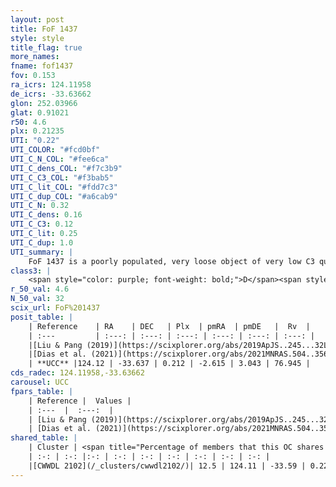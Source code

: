 ```yaml
---
layout: post
title: FoF 1437
style: style
title_flag: true
more_names: 
fname: fof1437
fov: 0.153
ra_icrs: 124.11958
de_icrs: -33.63662
glon: 252.03966
glat: 0.91021
r50: 4.6
plx: 0.21235
UTI: "0.22"
UTI_COLOR: "#fcd0bf"
UTI_C_N_COL: "#fee6ca"
UTI_C_dens_COL: "#f7c3b9"
UTI_C_C3_COL: "#f3bab5"
UTI_C_lit_COL: "#fdd7c3"
UTI_C_dup_COL: "#a6cab9"
UTI_C_N: 0.32
UTI_C_dens: 0.16
UTI_C_C3: 0.12
UTI_C_lit: 0.25
UTI_C_dup: 1.0
UTI_summary: |
    FoF 1437 is a poorly populated, very loose object of very low C3 quality. It is poorly studied in the literature. This object shares a small percentage of members with a later reported entry.
class3: |
    <span style="color: purple; font-weight: bold;">D</span><span style="color: red; font-weight: bold;">C</span>
r_50_val: 4.6
N_50_val: 32
scix_url: FoF%201437
posit_table: |
    | Reference    | RA    | DEC   | Plx  | pmRA  | pmDE   |  Rv  |
    | :---         | :---: | :---: | :---: | :---: | :---: | :---: |
    |[Liu & Pang (2019)](https://scixplorer.org/abs/2019ApJS..245...32L) | 124.115 | -33.669 | 0.246 | -2.591 | 3.033 | -- |
    |[Dias et al. (2021)](https://scixplorer.org/abs/2021MNRAS.504..356D) | 124.106 | -33.662 | 0.237 | -2.601 | 3.041 | 64.672 |
    | **UCC** |124.12 | -33.637 | 0.212 | -2.615 | 3.043 | 76.945 | 
cds_radec: 124.11958,-33.63662
carousel: UCC
fpars_table: |
    | Reference |  Values |
    | :---  |  :---:  |
    | [Liu & Pang (2019)](https://scixplorer.org/abs/2019ApJS..245...32L) | `Age=0.525, Z=0.5` |
    | [Dias et al. (2021)](https://scixplorer.org/abs/2021MNRAS.504..356D) | `Av=1.13, Dist=3631, logage=8.508, [Fe/H]=-0.136` |
shared_table: |
    | Cluster | <span title="Percentage of members that this OC shares with the ones listed">%</span>   | RA   | DEC   | Plx   | pmRA  | pmDE  | Rv | UTI |
    | :-: | :-: |:-: | :-: | :-: | :-: | :-: | :-: | :-: |
    |[CWWDL 2102](/_clusters/cwwdl2102/)| 12.5 | 124.11 | -33.59 | 0.22 | -2.49 | 2.93 | -- |0.05 |
---
```

